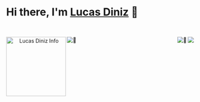 # Hi there, I'm [Lucas Diniz](#) 👋
&nbsp;

<div align="center">
   <img src="https://skillicons.dev/icons?i=js,html,css,ae,aws,arduino,blender,c,docker,figma,bots,ai,jquery,mongodb,mysql,nextjs,nodejs,npm,ps,pr,py,react,redux,tailwind,ts,unreal,vite&perline=9" align="right"></img>
   <img alt="Lucas Diniz Info" height=160 src="https://github-readme-stats.vercel.app/api/top-langs/?username=LucasHenriqueDiniz&layout=compact&rank_icon=github&hide_rank=true&theme=nord&show_icons=true" align="left"></img>
</div>


<div align="center">
   <img alt="🦀" src="https://gist.githubusercontent.com/LucasHenriqueDiniz/8aacc3d1ccca110d8358e35517d8fe40/raw/MyAnimeList.svg" align="right"></img>
   <img alt="🦀" src="https://gist.githubusercontent.com/LucasHenriqueDiniz/8aacc3d1ccca110d8358e35517d8fe40/raw/LastFM.svg" align="left"></img>
</div>

